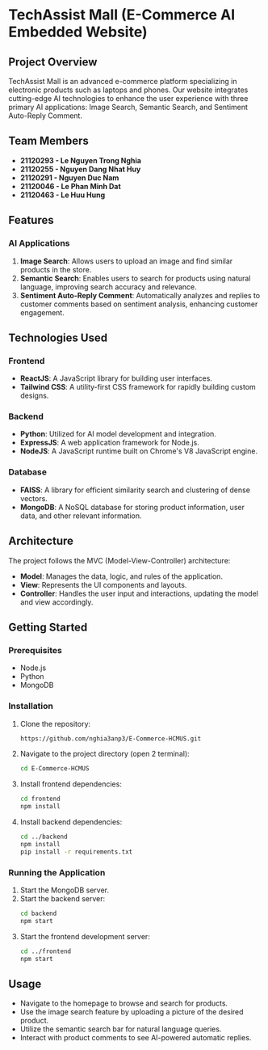# TechAssist Mall (E-Commerce AI Embedded Website)

## Project Overview

TechAssist Mall is an advanced e-commerce platform specializing in electronic products such as laptops and phones. Our website integrates cutting-edge AI technologies to enhance the user experience with three primary AI applications: Image Search, Semantic Search, and Sentiment Auto-Reply Comment.

## Team Members

- **21120293 - Le Nguyen Trong Nghia**
- **21120255 - Nguyen Dang Nhat Huy**
- **21120291 - Nguyen Duc Nam**
- **21120046 - Le Phan Minh Dat**
- **21120463 - Le Huu Hung**

## Features

### AI Applications

1. **Image Search**: Allows users to upload an image and find similar products in the store.
2. **Semantic Search**: Enables users to search for products using natural language, improving search accuracy and relevance.
3. **Sentiment Auto-Reply Comment**: Automatically analyzes and replies to customer comments based on sentiment analysis, enhancing customer engagement.

## Technologies Used

### Frontend

- **ReactJS**: A JavaScript library for building user interfaces.
- **Tailwind CSS**: A utility-first CSS framework for rapidly building custom designs.

### Backend

- **Python**: Utilized for AI model development and integration.
- **ExpressJS**: A web application framework for Node.js.
- **NodeJS**: A JavaScript runtime built on Chrome's V8 JavaScript engine.

### Database

- **FAISS**: A library for efficient similarity search and clustering of dense vectors.
- **MongoDB**: A NoSQL database for storing product information, user data, and other relevant information.

## Architecture

The project follows the MVC (Model-View-Controller) architecture:

- **Model**: Manages the data, logic, and rules of the application.
- **View**: Represents the UI components and layouts.
- **Controller**: Handles the user input and interactions, updating the model and view accordingly.

## Getting Started

### Prerequisites

- Node.js
- Python
- MongoDB

### Installation

1. Clone the repository:
    ```sh
    https://github.com/nghia3anp3/E-Commerce-HCMUS.git
    ```
2. Navigate to the project directory (open 2 terminal):
    ```sh
    cd E-Commerce-HCMUS
    ```
3. Install frontend dependencies:
    ```sh
    cd frontend
    npm install
    ```
4. Install backend dependencies:
    ```sh
    cd ../backend
    npm install
    pip install -r requirements.txt
    ```

### Running the Application

1. Start the MongoDB server.
2. Start the backend server:
    ```sh
    cd backend
    npm start
    ```
3. Start the frontend development server:
    ```sh
    cd ../frontend
    npm start
    ```

## Usage

- Navigate to the homepage to browse and search for products.
- Use the image search feature by uploading a picture of the desired product.
- Utilize the semantic search bar for natural language queries.
- Interact with product comments to see AI-powered automatic replies.
